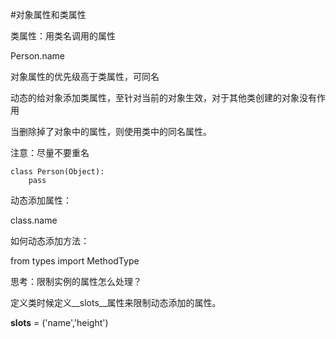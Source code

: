 #对象属性和类属性

类属性：用类名调用的属性

Person.name

对象属性的优先级高于类属性，可同名

动态的给对象添加类属性，至针对当前的对象生效，对于其他类创建的对象没有作用

当删除掉了对象中的属性，则使用类中的同名属性。

注意：尽量不要重名

```
class Person(Object):
    pass

```

动态添加属性：

class.name

如何动态添加方法：

from types import MethodType

思考：限制实例的属性怎么处理？

定义类时候定义__slots__属性来限制动态添加的属性。

__slots__ = ('name','height')





